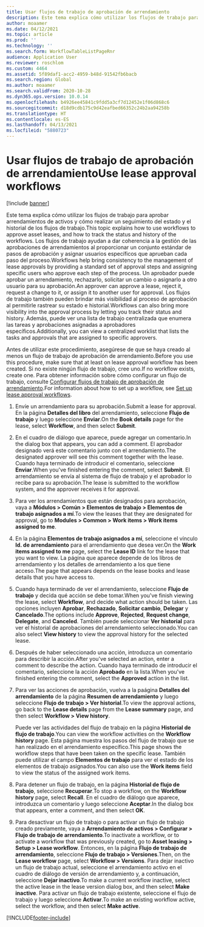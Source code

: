 ```yaml
---
title: Usar flujos de trabajo de aprobación de arrendamiento
description: Este tema explica cómo utilizar los flujos de trabajo para aprobar arrendamientos de activos y cómo realizar un seguimiento del estado y el historial de los flujos de trabajo.
author: moaamer
ms.date: 04/12/2021
ms.topic: article
ms.prod: ''
ms.technology: ''
ms.search.form: WorkflowTableListPageRnr
audience: Application User
ms.reviewer: roschlom
ms.custom: 4464
ms.assetid: 5f89daf1-acc2-4959-b48d-91542fb6bacb
ms.search.region: Global
ms.author: moaamer
ms.search.validFrom: 2020-10-28
ms.dyn365.ops.version: 10.0.14
ms.openlocfilehash: b4926ee45841c9fdd5a3cf7d12452e1f06d868c6
ms.sourcegitcommit: d18d9cdb175c9d42eafbed66352c24b2aa94258b
ms.translationtype: HT
ms.contentlocale: es-ES
ms.lasthandoff: 04/13/2021
ms.locfileid: "5880723"
---
```

# <a name="use-lease-approval-workflows"></a><span data-ttu-id="2b1e7-103">Usar flujos de trabajo de aprobación de arrendamiento</span><span class="sxs-lookup"><span data-stu-id="2b1e7-103">Use lease approval workflows</span></span>

[!include [banner](../includes/banner.md)]

<span data-ttu-id="2b1e7-104">Este tema explica cómo utilizar los flujos de trabajo para aprobar arrendamientos de activos y cómo realizar un seguimiento del estado y el historial de los flujos de trabajo.</span><span class="sxs-lookup"><span data-stu-id="2b1e7-104">This topic explains how to use workflows to approve asset leases, and how to track the status and history of the workflows.</span></span> <span data-ttu-id="2b1e7-105">Los flujos de trabajo ayudan a dar coherencia a la gestión de las aprobaciones de arrendamientos al proporcionar un conjunto estándar de pasos de aprobación y asignar usuarios específicos que aprueban cada paso del proceso.</span><span class="sxs-lookup"><span data-stu-id="2b1e7-105">Workflows help bring consistency to the management of lease approvals by providing a standard set of approval steps and assigning specific users who approve each step of the process.</span></span> <span data-ttu-id="2b1e7-106">Un aprobador puede aprobar un arrendamiento, rechazarlo, solicitar un cambio o asignarlo a otro usuario para su aprobación.</span><span class="sxs-lookup"><span data-stu-id="2b1e7-106">An approver can approve a lease, reject it, request a change to it, or assign it to another user for approval.</span></span> <span data-ttu-id="2b1e7-107">Los flujos de trabajo también pueden brindar más visibilidad al proceso de aprobación al permitirle rastrear su estado e historial.</span><span class="sxs-lookup"><span data-stu-id="2b1e7-107">Workflows can also bring more visibility into the approval process by letting you track their status and history.</span></span> <span data-ttu-id="2b1e7-108">Además, puede ver una lista de trabajo centralizada que enumera las tareas y aprobaciones asignadas a aprobadores específicos.</span><span class="sxs-lookup"><span data-stu-id="2b1e7-108">Additionally, you can view a centralized worklist that lists the tasks and approvals that are assigned to specific approvers.</span></span>

<span data-ttu-id="2b1e7-109">Antes de utilizar este procedimiento, asegúrese de que se haya creado al menos un flujo de trabajo de aprobación de arrendamiento.</span><span class="sxs-lookup"><span data-stu-id="2b1e7-109">Before you use this procedure, make sure that at least on lease approval workflow has been created.</span></span> <span data-ttu-id="2b1e7-110">Si no existe ningún flujo de trabajo, cree uno.</span><span class="sxs-lookup"><span data-stu-id="2b1e7-110">If no workflow exists, create one.</span></span> <span data-ttu-id="2b1e7-111">Para obtener información sobre cómo configurar un flujo de trabajo, consulte [Configurar flujos de trabajo de aprobación de arrendamiento](set-up-lease-wrkflw.md).</span><span class="sxs-lookup"><span data-stu-id="2b1e7-111">For information about how to set up a workflow, see [Set up lease approval workflows](set-up-lease-wrkflw.md).</span></span>

1. <span data-ttu-id="2b1e7-112">Envíe un arrendamiento para su aprobación.</span><span class="sxs-lookup"><span data-stu-id="2b1e7-112">Submit a lease for approval.</span></span> <span data-ttu-id="2b1e7-113">En la página **Detalles del libro** del arrendamiento, seleccione **Flujo de trabajo** y luego seleccione **Enviar**.</span><span class="sxs-lookup"><span data-stu-id="2b1e7-113">On the **Book details** page for the lease, select **Workflow**, and then select **Submit**.</span></span>
2. <span data-ttu-id="2b1e7-114">En el cuadro de diálogo que aparece, puede agregar un comentario.</span><span class="sxs-lookup"><span data-stu-id="2b1e7-114">In the dialog box that appears, you can add a comment.</span></span> <span data-ttu-id="2b1e7-115">El aprobador designado verá este comentario junto con el arrendamiento.</span><span class="sxs-lookup"><span data-stu-id="2b1e7-115">The designated approver will see this comment together with the lease.</span></span> <span data-ttu-id="2b1e7-116">Cuando haya terminado de introducir el comentario, seleccione **Enviar**.</span><span class="sxs-lookup"><span data-stu-id="2b1e7-116">When you've finished entering the comment, select **Submit**.</span></span> <span data-ttu-id="2b1e7-117">El arrendamiento se envía al sistema de flujo de trabajo y el aprobador lo recibe para su aprobación.</span><span class="sxs-lookup"><span data-stu-id="2b1e7-117">The lease is submitted to the workflow system, and the approver receives it for approval.</span></span>
3. <span data-ttu-id="2b1e7-118">Para ver los arrendamientos que están designados para aprobación, vaya a **Módulos \> Común \> Elementos de trabajo \> Elementos de trabajo asignados a mí**.</span><span class="sxs-lookup"><span data-stu-id="2b1e7-118">To view the leases that they are designated for approval, go to **Modules \> Common \> Work items \> Work items assigned to me**.</span></span>
4. <span data-ttu-id="2b1e7-119">En la página **Elementos de trabajo asignados a mí**, seleccione el vínculo **Id. de arrendamiento** para el arrendamiento que desea ver.</span><span class="sxs-lookup"><span data-stu-id="2b1e7-119">On the **Work items assigned to me** page, select the **Lease ID** link for the lease that you want to view.</span></span> <span data-ttu-id="2b1e7-120">La página que aparece depende de los libros de arrendamiento y los detalles de arrendamiento a los que tiene acceso.</span><span class="sxs-lookup"><span data-stu-id="2b1e7-120">The page that appears depends on the lease books and lease details that you have access to.</span></span>
5. <span data-ttu-id="2b1e7-121">Cuando haya terminado de ver el arrendamiento, seleccione **Flujo de trabajo** y decida qué acción se debe tomar.</span><span class="sxs-lookup"><span data-stu-id="2b1e7-121">When you've finish viewing the lease, select **Workflow**, and decide what action should be taken.</span></span> <span data-ttu-id="2b1e7-122">Las opciones incluyen **Aprobar**, **Rechazado**, **Solicitar cambio**, **Delegar** y **Cancelado**.</span><span class="sxs-lookup"><span data-stu-id="2b1e7-122">The options include **Approve**, **Rejected**, **Request change**, **Delegate**, and **Canceled**.</span></span> <span data-ttu-id="2b1e7-123">También puede seleccionar **Ver historial** para ver el historial de aprobaciones del arrendamiento seleccionado.</span><span class="sxs-lookup"><span data-stu-id="2b1e7-123">You can also select **View history** to view the approval history for the selected lease.</span></span>
6. <span data-ttu-id="2b1e7-124">Después de haber seleccionado una acción, introduzca un comentario para describir la acción.</span><span class="sxs-lookup"><span data-stu-id="2b1e7-124">After you've selected an action, enter a comment to describe the action.</span></span> <span data-ttu-id="2b1e7-125">Cuando haya terminado de introducir el comentario, seleccione la acción **Aprobado** en la lista.</span><span class="sxs-lookup"><span data-stu-id="2b1e7-125">When you've finished entering the comment, select the **Approved** action in the list.</span></span>
7. <span data-ttu-id="2b1e7-126">Para ver las acciones de aprobación, vuelva a la paágina **Detalles del arrendamiento** de la página **Resumen de arrendamiento** y luego seleccione **Flujo de trabajo \> Ver historial**.</span><span class="sxs-lookup"><span data-stu-id="2b1e7-126">To view the approval actions, go back to the **Lease details** page from the **Lease summary** page, and then select **Workflow \> View history**.</span></span>

    <span data-ttu-id="2b1e7-127">Puede ver las actividades del flujo de trabajo en la página **Historial de flujo de trabajo**.</span><span class="sxs-lookup"><span data-stu-id="2b1e7-127">You can view the workflow activities on the **Workflow history** page.</span></span> <span data-ttu-id="2b1e7-128">Esta página muestra los pasos del flujo de trabajo que se han realizado en el arrendamiento específico.</span><span class="sxs-lookup"><span data-stu-id="2b1e7-128">This page shows the workflow steps that have been taken on the specific lease.</span></span> <span data-ttu-id="2b1e7-129">También puede utilizar el campo **Elementos de trabajo** para ver el estado de los elementos de trabajo asignados.</span><span class="sxs-lookup"><span data-stu-id="2b1e7-129">You can also use the **Work items** field to view the status of the assigned work items.</span></span>

8. <span data-ttu-id="2b1e7-130">Para detener un flujo de trabajo, en la página **Historial de flujo de trabajo**, seleccione **Recuperar**.</span><span class="sxs-lookup"><span data-stu-id="2b1e7-130">To stop a workflow, on the **Workflow history** page, select **Recall**.</span></span> <span data-ttu-id="2b1e7-131">En el cuadro de diálogo que aparece, introduzca un comentario y luego seleccione **Aceptar**.</span><span class="sxs-lookup"><span data-stu-id="2b1e7-131">In the dialog box that appears, enter a comment, and then select **OK**.</span></span>
9. <span data-ttu-id="2b1e7-132">Para desactivar un flujo de trabajo o para activar un flujo de trabajo creado previamente, vaya a **Arrendamiento de activos \> Configurar \> Flujo de trabajo de arrendamiento**.</span><span class="sxs-lookup"><span data-stu-id="2b1e7-132">To inactivate a workflow, or to activate a workflow that was previously created, go to **Asset leasing \> Setup \> Lease workflow**.</span></span> <span data-ttu-id="2b1e7-133">Entonces, en la página **Flujo de trabajo de arrendamiento**, seleccione **Flujo de trabajo \> Versiones**.</span><span class="sxs-lookup"><span data-stu-id="2b1e7-133">Then, on the **Lease workflow** page, select **Workflow \> Versions**.</span></span> <span data-ttu-id="2b1e7-134">Para dejar inactivo un flujo de trabajo actual, seleccione el arrendamiento activo en el cuadro de diálogo de versión de arrendamiento y, a continuación, seleccione **Dejar inactivo**.</span><span class="sxs-lookup"><span data-stu-id="2b1e7-134">To make a current workflow inactive, select the active lease in the lease version dialog box, and then select **Make inactive**.</span></span> <span data-ttu-id="2b1e7-135">Para activar un flujo de trabajo existente, seleccione el flujo de trabajo y luego seleccione **Activar**.</span><span class="sxs-lookup"><span data-stu-id="2b1e7-135">To make an existing workflow active, select the workflow, and then select **Make active**.</span></span>


[!INCLUDE[footer-include](../../includes/footer-banner.md)]
